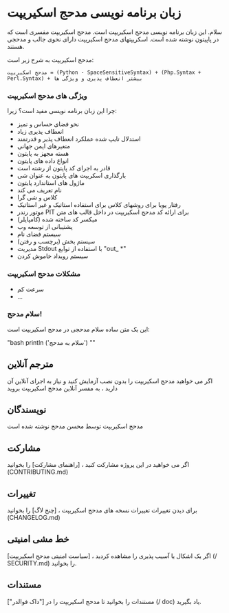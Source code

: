 # زبان برنامه نویسی مدحج اسکیریپت
سلام. این زبان برنامه نویسی مدحج اسکیریپت است. مدحج اسکیریپت مفسری است که در پاپیتون نوشته شده است.
اسکریپتهای مدحج اسکیریپت دارای نحوی جالب و مدحجی هستند.

 مدحج اسکیریپت به شرح زیر است:

`مدحج اسکیریپت = (Python - SpaceSensitiveSyntax) + (Php.Syntax + Perl.Syntax) + بیشتر انعطاف پذیری و ویژگی ها`

### ویژگی های مدحج اسکیریپت
چرا این زبان برنامه نویسی مفید است؟ زیرا:

- نحو فضای حساس و تمیز
- انعطاف پذیری زیاد
- استدلال تایپ شده عملکرد انعطاف پذیر و قدرتمند
- متغیرهای ایمن جهانی
- هسته مجهز به پایتون
- انواع داده های پایتون
- قادر به اجرای کد پایتون از رشته است
- بارگذاری اسکریپت های پایتون به عنوان شی
- ماژول های استاندارد پایتون
- نام تعریف می کند
- کلاس و شی گرا
- رفتار پویا برای روشهای کلاس برای استفاده استاتیک و غیر استاتیک
- موتور رندر PIT برای ارائه کد مدحج اسکیریپت در داخل قالب های متن
- میکسر کد ساخته شده (کامپایلر)
- پشتیبانی از توسعه وب
- سیستم فضای نام
- سیستم بخش (برچسب و رفتن)
- مدیریت Stdout با استفاده از توابع "out_ *"
- سیستم رویداد خاموش کردن

### مشکلات مدحج اسکیریپت

- سرعت کم
- ...

### سلام مدحج!
این یک متن ساده سلام مدحجی در مدحج اسکیریپت است:

"bash
println ('سلام به مدحج')
""

## مترجم آنلاین
اگر می خواهید مدحج اسکیریپت را بدون نصب آزمایش کنید و نیاز به اجرای آنلاین آن دارید ، به مفسر آنلاین مدحج اسکیریپت بروید

## نویسندگان
مدحج اسکیریپت توسط محسن مدحج نوشته شده است

## مشارکت
اگر می خواهید در این پروژه مشارکت کنید ، [راهنمای مشارکت] را بخوانید (CONTRIBUTING.md)

## تغییرات
برای دیدن تغییرات تغییرات نسخه های مدحج اسکیریپت ، [چنج لاگ] را بخوانید (CHANGELOG.md)

## خط مشی امنیتی
اگر یک اشکال یا آسیب پذیری را مشاهده کردید ، [سیاست امنیتی مدحج اسکیریپت] (/ SECURITY.md) را بخوانید.

## مستندات
مستندات را بخوانید تا مدحج اسکیریپت را در ["داک فوالدر"] (/ doc) یاد بگیرید.
